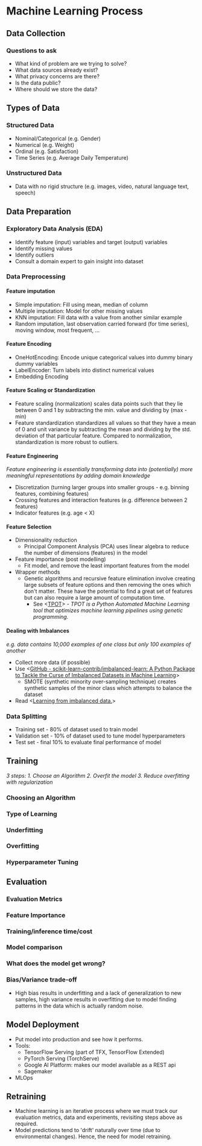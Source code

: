 # Machine Learning Process

## Data Collection

### Questions to ask
* What kind of problem are we trying to solve?
* What data sources already exist?
* What privacy concerns are there?
* Is the data public?
* Where should we store the data?

## Types of Data

### Structured Data
* Nominal/Categorical (e.g. Gender)
* Numerical (e.g. Weight)
* Ordinal (e.g. Satisfaction)
* Time Series (e.g. Average Daily Temperature)

### Unstructured Data
* Data with no rigid structure (e.g. images, video, natural language text, speech)

## Data Preparation

### Exploratory Data Analysis (EDA)
* Identify feature (input) variables and target (output) variables
* Identify missing values
* Identify outliers
* Consult a domain expert to gain insight into dataset

### Data Preprocessing

#### Feature imputation
* Simple imputation: Fill using mean, median of column
* Multiple imputation: Model for other missing values
* KNN imputation: Fill data with a value from another similar example
* Random imputation, last observation carried forward (for time series), moving window, most frequent, ...

#### Feature Encoding
* OneHotEncoding: Encode unique categorical values into dummy binary dummy variables
* LabelEncoder: Turn labels into distinct numerical values
* Embedding Encoding

#### Feature Scaling or Standardization
* Feature scaling (normalization) scales data points such that they lie between 0 and 1 by subtracting the min. value and dividing by (max - min)
* Feature standardization standardizes all values so that they have a mean of 0 and unit variance by subtracting the mean and dividing by the std. deviation of that particular feature. Compared to normalization, standardization is more robust to outliers.

#### Feature Engineering
*Feature engineering is essentially transforming data into (potentially) more meaningful representations by adding domain knowledge*
* Discretization (turning larger groups into smaller groups - e.g. binning features, combining features)
* Crossing features and interaction features (e.g. difference between 2 features)
* Indicator features (e.g. age < X)

#### Feature Selection
* Dimensionality reduction
	* Principal Component Analysis (PCA) uses linear algebra to reduce the number of dimensions (features) in the model
* Feature importance (post modelling)
	* Fit model, and remove the least important features from the model
* Wrapper methods
	* Genetic algorithms and recursive feature elimination involve creating large subsets of feature options and then removing the ones which don't matter. These have the potential to find a great set of features but can also require a large amount of computation time. 
		* See <[TPOT](http://epistasislab.github.io/tpot/)> - *TPOT is a Python Automated Machine Learning tool that optimizes machine learning pipelines using genetic programming.*

#### Dealing with Imbalances
*e.g. data contains 10,000 examples of one class but only 100 examples of another*
* Collect more data (if possible)
* Use <[GitHub - scikit-learn-contrib/imbalanced-learn: A Python Package to Tackle the Curse of Imbalanced Datasets in Machine Learning](https://github.com/scikit-learn-contrib/imbalanced-learn)>
	* SMOTE (synthetic minority over-sampling technique) creates synthetic samples of the minor class which attempts to balance the dataset
* Read <[Learning from imbalanced data.](https://www.jeremyjordan.me/imbalanced-data/)>

### Data Splitting
* Training set - 80% of dataset used to train model
* Validation set - 10% of dataset used to tune model hyperparameters
* Test set - final 10% to evaluate final performance of model

## Training
*3 steps: 1. Choose an Algorithm 2. Overfit the model 3. Reduce overfitting with regularization*
### Choosing an Algorithm
### Type of Learning
### Underfitting
### Overfitting
### Hyperparameter Tuning

## Evaluation
### Evaluation Metrics
### Feature Importance
### Training/inference time/cost
### Model comparison
### What does the model get wrong?
### Bias/Variance trade-off
* High bias results in underfitting and a lack of generalization to new samples, high variance results in overfitting due to model finding patterns in the data which is actually random noise.


## Model Deployment
* Put model into production and see how it performs.
* Tools:
	* TensorFlow Serving (part of TFX, TensorFlow Extended)
	* PyTorch Serving (TorchServe)
	* Google AI Platform: makes our model available as a REST api
	* Sagemaker
* MLOps

## Retraining
* Machine learning is an iterative process where we must track our evaluation metrics, data and experiments, revisiting steps above as required.
* Model predictions tend to 'drift' naturally over time (due to environmental changes). Hence, the need for model retraining.